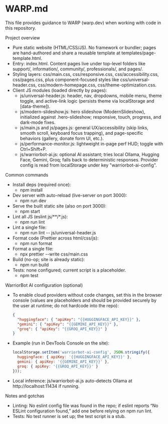 # WARP.md

This file provides guidance to WARP (warp.dev) when working with code in this repository.

Project overview
- Pure static website (HTML/CSS/JS). No framework or bundler; pages are hand-authored and share a reusable template at templates/page-template.html.
- Entry: index.html. Content pages live under top-level folders like support/, information/, community/, professionals/, and pages/.
- Styling layers: css/main.css, css/responsive.css, css/accessibility.css, css/pages.css, plus component-focused styles like css/universal-header.css, css/modern-homepage.css, css/theme-optimization.css.
- Client JS modules (loaded directly by pages):
  - js/universal-header.js: header, nav, dropdowns, mobile menu, theme toggle, and active-link logic (persists theme via localStorage and [data-theme]).
  - js/modern-slideshow.js: hero slideshow (ModernSlideshow), initialized against .hero-slideshow; responsive, touch, progress, and dark-mode fixes.
  - js/main.js and js/pages.js: general UX/accessibility (skip links, smooth scroll, keyboard focus trapping), and page-specific behaviors (gallery, donate form UI, etc.).
  - js/performance-monitor.js: lightweight in-page perf HUD; toggle with Ctrl+Shift+P.
  - js/warriorbot-ai.js: optional AI assistant; tries local Ollama, Hugging Face, Gemini, Groq; falls back to deterministic responses. Provider config is read from localStorage under key "warriorbot-ai-config".

Common commands
- Install deps (required once):
  - npm install
- Dev server with auto-reload (live-server on port 3000):
  - npm run dev
- Serve the built static site (also on port 3000):
  - npm start
- Lint all JS (eslint js/**/*.js):
  - npm run lint
- Lint a single file:
  - npm run lint -- js/universal-header.js
- Format code (Prettier across html/css/js):
  - npm run format
- Format a single file:
  - npx prettier --write css/main.css
- Build (no-op; site is already static):
  - npm run build
- Tests: none configured; current script is a placeholder.
  - npm test

WarriorBot AI configuration (optional)
- To enable cloud providers without code changes, set this in the browser console (values are placeholders and should be provided securely by the user at runtime; do not hardcode into the repo):
  ```json
  {
    "huggingface": { "apiKey": "{{HUGGINGFACE_API_KEY}}" },
    "gemini": { "apiKey": "{{GEMINI_API_KEY}}" },
    "groq": { "apiKey": "{{GROQ_API_KEY}}" }
  }
  ```
- Example (run in DevTools Console on the site):
  ```js
  localStorage.setItem('warriorbot-ai-config', JSON.stringify({
    huggingface: { apiKey: '{{HUGGINGFACE_API_KEY}}' },
    gemini: { apiKey: '{{GEMINI_API_KEY}}' },
    groq: { apiKey: '{{GROQ_API_KEY}}' }
  }));
  ```
- Local inference: js/warriorbot-ai.js auto-detects Ollama at http://localhost:11434 if running.

Notes and gotchas
- Linting: No eslint config file was found in the repo; if eslint reports “No ESLint configuration found,” add one before relying on npm run lint.
- Tests: No test runner is set up; the test script is a stub.
